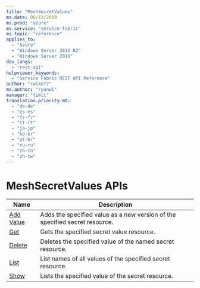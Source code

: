 ```yaml
---
title: "MeshSecretValues"
ms.date: 06/12/2019
ms.prod: "azure"
ms.service: "service-fabric"
ms.topic: "reference"
applies_to: 
  - "Azure"
  - "Windows Server 2012 R2"
  - "Windows Server 2016"
dev_langs: 
  - "rest-api"
helpviewer_keywords: 
  - "Service Fabric REST API Reference"
author: "rwike77"
ms.author: "ryanwi"
manager: "timlt"
translation.priority.mt: 
  - "de-de"
  - "es-es"
  - "fr-fr"
  - "it-it"
  - "ja-jp"
  - "ko-kr"
  - "pt-br"
  - "ru-ru"
  - "zh-cn"
  - "zh-tw"
---
```

# MeshSecretValues APIs

| Name | Description |
| --- | --- |
| [Add Value](sfclient-api-meshsecretvalue_addvalue.md) | Adds the specified value as a new version of the specified secret resource.<br/> |
| [Get](sfclient-api-meshsecretvalue_get.md) | Gets the specified secret value resource.<br/> |
| [Delete](sfclient-api-meshsecretvalue_delete.md) | Deletes the specified  value of the named secret resource.<br/> |
| [List](sfclient-api-meshsecretvalue_list.md) | List names of all values of the specified secret resource.<br/> |
| [Show](sfclient-api-meshsecretvalue_show.md) | Lists the specified value of the secret resource.<br/> |

